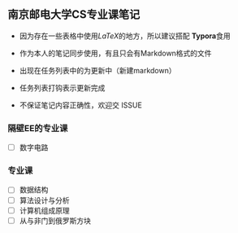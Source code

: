 ## 南京邮电大学CS专业课笔记

+ 因为存在一些表格中使用$LaTeX$的地方，所以建议搭配 **Typora**食用 

+ 作为本人的笔记同步使用，有且只会有Markdown格式的文件

+ 出现在任务列表中的为更新中（新建markdown）

+ 任务列表打钩表示更新完成
+ 不保证笔记内容正确性，欢迎交 ISSUE

### 隔壁EE的专业课

- [ ] 数字电路

### 专业课

- [ ] 数据结构
- [ ] 算法设计与分析
- [ ] 计算机组成原理
- [ ] 从与非门到俄罗斯方块
